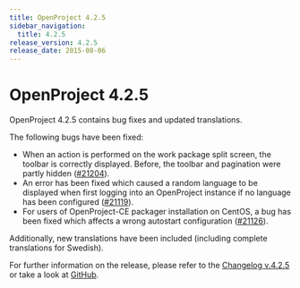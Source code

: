 ```yaml
---
title: OpenProject 4.2.5
sidebar_navigation:
  title: 4.2.5
release_version: 4.2.5
release_date: 2015-08-06
---
```


# OpenProject 4.2.5

OpenProject 4.2.5 contains bug fixes and updated translations.

The following bugs have been fixed:

  - When an action is performed on the work package split screen, the
    toolbar is correctly displayed. Before, the toolbar and pagination
    were partly hidden
    ([#21204](https://community.openproject.org/work_packages/21204)).
  - An error has been fixed which caused a random language to be
    displayed when first logging into an OpenProject instance if no
    language has been configured
    ([#21119](https://community.openproject.org/work_packages/21119)).
  - For users of OpenProject-CE packager installation on CentOS, a bug
    has been fixed which affects a wrong autostart configuration
    ([#21126](https://community.openproject.org/work_packages/21126)).

Additionally, new translations have been included (including complete
translations for Swedish).

For further information on the release, please refer to the 
[Changelog v.4.2.5](https://community.openproject.org/versions/759) 
or take a look at 
[GitHub](https://github.com/opf/openproject/tree/v4.2.5).
